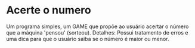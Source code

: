 # Acerte o numero
 Um programa simples, um GAME que propõe ao usuário acertar o número que a máquina 'pensou' (sorteou).
Detalhes: Possui tratamento de erros e uma dica para que o usuário saiba se o número é maior ou menor.


